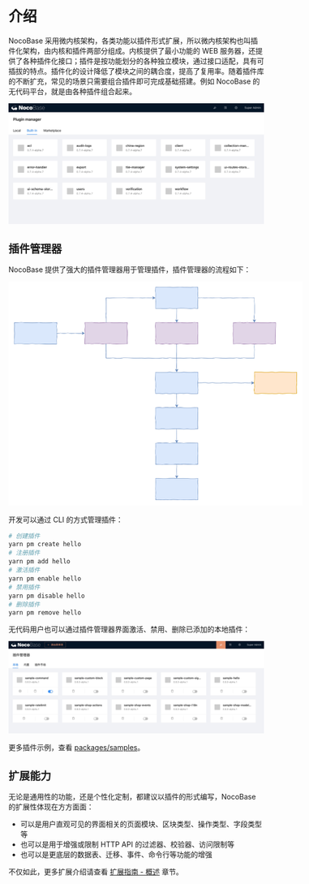 # 介绍

NocoBase 采用微内核架构，各类功能以插件形式扩展，所以微内核架构也叫插件化架构，由内核和插件两部分组成。内核提供了最小功能的 WEB 服务器，还提供了各种插件化接口；插件是按功能划分的各种独立模块，通过接口适配，具有可插拔的特点。插件化的设计降低了模块之间的耦合度，提高了复用率。随着插件库的不断扩充，常见的场景只需要组合插件即可完成基础搭建。例如 NocoBase 的无代码平台，就是由各种插件组合起来。

<img src="./index/pm-built-in.jpg" />

## 插件管理器

NocoBase 提供了强大的插件管理器用于管理插件，插件管理器的流程如下：

<img src="./index/pm-flow.svg" style="max-width: 580px;" />

开发可以通过 CLI 的方式管理插件：

```bash
# 创建插件
yarn pm create hello
# 注册插件
yarn pm add hello
# 激活插件
yarn pm enable hello
# 禁用插件
yarn pm disable hello
# 删除插件
yarn pm remove hello
```

无代码用户也可以通过插件管理器界面激活、禁用、删除已添加的本地插件：

<img src="./index/pm-ui.jpg"/>

更多插件示例，查看 [packages/samples](https://github.com/nocobase/nocobase/tree/main/packages/samples)。

## 扩展能力

无论是通用性的功能，还是个性化定制，都建议以插件的形式编写，NocoBase 的扩展性体现在方方面面：

- 可以是用户直观可见的界面相关的页面模块、区块类型、操作类型、字段类型等
- 也可以是用于增强或限制 HTTP API 的过滤器、校验器、访问限制等
- 也可以是更底层的数据表、迁移、事件、命令行等功能的增强

不仅如此，更多扩展介绍请查看 [扩展指南 - 概述](/development/guide) 章节。

